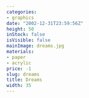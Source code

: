 ```yaml
---
categories:
- graphics
date: "2002-12-31T23:59:56Z"
height: 50
inStock: false
isVisible: false
mainImage: dreams.jpg
materials:
- paper
- acrylic
price: -1
slug: dreams
title: Dreams
width: 35
---
```


